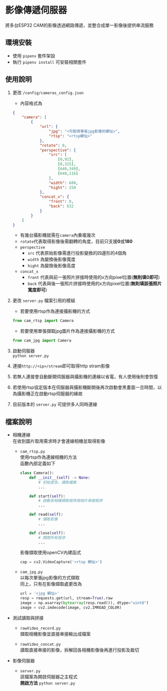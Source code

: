 # 影像傳遞伺服器
將多台ESP32 CAM的影像透過網路傳遞，並整合成單一影像後提供串流服務

## 環境安裝
- 使用 `pipenv` 套件架設
- 執行 `pipenv install` 可安裝相關套件


## 使用說明
1. 更改 `/config/cameras_config.json`
   - 內容格式為
    ```json
    {
        "camera": [
            {
                "url": {
                    "jpg": "<可取得單張jpg影像的網址>",
                    "rtsp": "<rtsp網址>"
                },
                "rotate": 0,
                "perspective": {
                    "src": [
                        [0,92],
                        [0,325],
                        [640,349],
                        [640,116]
                    ],
                    "width": 680,
                    "hight": 250
                },
                "concat_x": {
                    "front": 0,
                    "back": 632
                }
            }
        ]
    }
    ```
   - 有幾台攝影機就需在`camera`內重複幾次
   - `rotate`代表取得影像後需翻轉的角度，目前只支援**0**或**180**
   - `perspective` 
     - `src` 代表原始影像需進行投影變換的四邊形的4個角
     - `width` 為變換後影像寬度
     - `hight` 為變換後影像高度
   - `concat_x`
     - `front` 代表與前一張照片拼接時使用的x方向pixel位置(**無則填0即可**)
     - `back` 代表與後一張照片拼接時使用的x方向pixel位置(**無則填該張照片寬度即可**)
2. 更改 `server.py` 檔案引用的模組
    - 若要使用rtsp作為連接攝影機的方式
    ```python
    from cam_rtsp import Camera
    ```
    - 若要使用單張擷取jpg圖片作為連接攝影機的方式    
    ```python
    from cam_jpg import Camera
    ```
    
3. 啟動伺服器\
   `python server.py`
4. 連接`http://<ip>/stream`即可取得http stram影像
5. 若無人連接會自動斷開伺服器與攝影機的連線以省電，有人使用後則會恢復
6. 若使用rtsp協定版本在伺服器與攝影機斷開後再次啟動會黑畫面一旦時間，以為攝影機正在啟動rtsp伺服器的緣故
7. 目前版本的 `server.py` 可提供多人同時連線

## 檔案說明
- 相機連線  
    在收到圖片取用需求時才會連線相機並取得影像
    - `cam_rtsp.py`\
        使用rtsp作為連線相機的方法\
        函數內部定義如下
        ```python
        class Camera():
            def __init__(self) -> None:
                # 初始宣告，讀取檔案
                ...

            def start(self):
                # 啟動各相機擷取程序與相片串接程序
                ...

            def read(self):
                # 擷取影像
                ...

            def close(self):
                # 關閉所有程序
                ...
        ```
        影像擷取使用openCV內建函式
        ```python
        cap = cv2.VideoCapture('<rtsp 網址>')
        ```

    - `cam_jpg.py`\
        以每次單張jpg影像的方式擷取\
        同上，只有在影像擷取處更改為
        ```python
        url = '<jpg 網址>'
        resp = requests.get(url, stream=True).raw
        image = np.asarray(bytearray(resp.read()), dtype="uint8")
        image = cv2.imdecode(image, cv2.IMREAD_COLOR)
        ```

- 測試讀取與拼接
    - `rawVideo_record.py`\
        擷取相機影像並直接串接輸出成檔案

    - `rawVideo_concat.py`\
        讀取直接串接的影像，拆解回各相機影像後再進行投影及裁切

- 影像伺服器
    - `server.py`\
        該檔案為開啟伺服器之主程式\
        **開啟方法** `python server.py`

